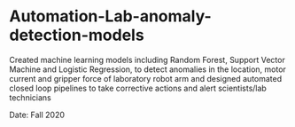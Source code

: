 # Automation-Lab-anomaly-detection-models

Created machine learning models including Random Forest, Support Vector Machine and Logistic Regression,
to detect anomalies in the location, motor current and gripper force of laboratory robot arm 
and designed automated closed loop pipelines to take corrective actions and alert scientists/lab technicians 

Date: Fall 2020 
